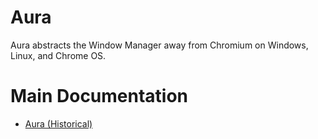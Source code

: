 # Aura

Aura abstracts the Window Manager away from Chromium on Windows, Linux, and
Chrome OS.

# Main Documentation
* [Aura (Historical)](https://dev.chromium.org/developers/design-documents/aura)
